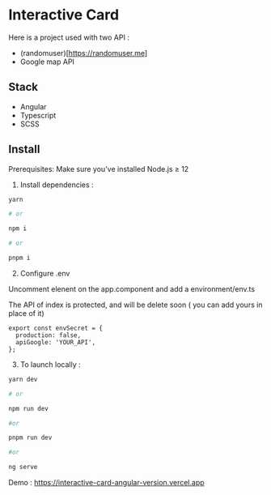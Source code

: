 # Interactive Card

Here is a project used with two API : 

- (randomuser)[https://randomuser.me]
- Google map API


## Stack

- Angular
- Typescript
- SCSS

## Install

Prerequisites: Make sure you've installed Node.js ≥ 12

1. Install dependencies :

```bash
yarn

# or

npm i 

# or

pnpm i
```

2. Configure .env

Uncomment elenent on the app.component and add a environment/env.ts

The API of index is protected, and will be delete soon ( you can add yours in place of it)

```env
export const envSecret = {
  production: false,
  apiGoogle: 'YOUR_API',
};

```

3. To launch locally :

```bash
yarn dev

# or

npm run dev

#or

pnpm run dev

#or 

ng serve
```


Demo : https://interactive-card-angular-version.vercel.app
